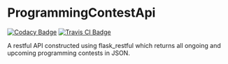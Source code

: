 # ProgrammingContestApi

[![Codacy Badge](https://api.codacy.com/project/badge/Grade/499937200761438582779f2a28b58166)](https://www.codacy.com/app/uzumaki-narut0/ProgrammingContestApi?utm_source=github.com&utm_medium=referral&utm_content=uzumaki-narut0/ProgrammingContestApi&utm_campaign=badger)
[![Travis CI Badge](https://travis-ci.org/uzumaki-narut0/ProgrammingContestApi.svg?branch=master)](https://travis-ci.org/uzumaki-narut0/ProgrammingContestApi)

A restful API constructed using flask_restful which returns all ongoing and upcoming programming contests in JSON.

